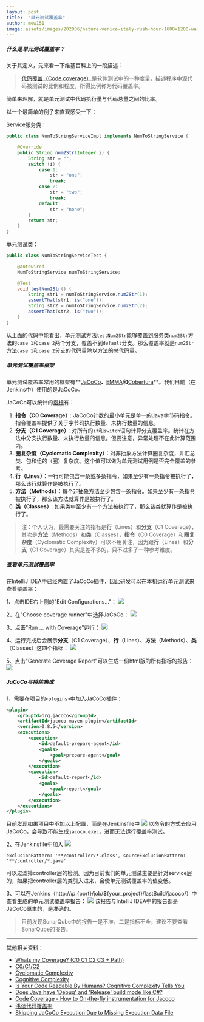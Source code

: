 ```yaml
---
layout: post
title:  "单元测试覆盖率"
author: mew151
image: assets/images/202006/nature-venice-italy-rush-hour-1600x1200-wallpaper.jpg
---
```


##### 什么是单元测试覆盖率？
关于其定义，先来看一下维基百科上的一段描述：
>[代码覆盖（Code coverage）](https://zh.wikipedia.org/wiki/%E4%BB%A3%E7%A2%BC%E8%A6%86%E8%93%8B%E7%8E%87)是软件测试中的一种度量，描述程序中源代码被测试的比例和程度，所得比例称为代码覆盖率。

简单来理解，就是单元测试中代码执行量与代码总量之间的比率。

以一个最简单的例子来直观感受一下：

Service服务类：
```java
public class NumToStringServiceImpl implements NumToStringService {

    @Override
    public String num2Str(Integer i) {
        String str = "";
        switch (i) {
            case 1:
                str = "one";
                break;
            case 2:
                str = "two";
                break;
            default:
                str = "none";
        }
        return str;
    }
}
```

单元测试类：
```java
public class NumToStringServiceTest {

    @Autowired
    NumToStringService numToStringService;

    @Test
    void testNum2Str() {
        String str1 = numToStringService.num2Str(1);
        assertThat(str1, is("one"));
        String str2 = numToStringService.num2Str(2);
        assertThat(str2, is("two"));
    }
}
```

从上面的代码中能看出，单元测试方法`testNum2Str`能够覆盖到服务类`num2Str`方法的`case 1`和`case 2`两个分支，覆盖不到`default`分支。那么覆盖率就是`num2Str`方法`case 1`和`case 2`分支的代码量除以方法的总代码量。

##### 单元测试覆盖率框架

单元测试覆盖率常用的框架有**[JaCoCo](https://www.eclemma.org/jacoco/)**、**[EMMA](http://emma.sourceforge.net/)**和**[Cobertura](http://cobertura.sourceforge.net/)**。我们目前（在Jenkins中）使用的是JaCoCo。

JaCoCo可以统计的[指标](https://www.jacoco.org/jacoco/trunk/doc/counters.html)有：

1. **指令（C0 Coverage）**：JaCoCo计数的最小单元是单一的Java字节码指令。指令覆盖率提供了关于字节码执行数量、未执行数量的信息。
2. **分支（C1 Coverage）**：对所有的`if`和`switch`语句计算分支覆盖率。统计在方法中分支执行数量、未执行数量的信息。但要注意，异常处理不在此计算范围内。
3. **圈复杂度（Cyclomatic Complexity）**：对非抽象方法计算圈复杂度，并汇总类、包和组的（圈）复杂度。这个值可以做为单元测试用例是否完全覆盖的参考。
4. **行（Lines）**：一行可能包含一条或多条指令，如果至少有一条指令被执行了，那么该行就算作是被执行了。
5. **方法（Methods）**：每个非抽象方法至少包含一条指令。如果至少有一条指令被执行了，那么该方法就算作是被执行了。
6. **类（Classes）**：如果类中至少有一个方法被执行了，那么该类就算作是被执行了。

>注：个人认为，最需要关注的指标是**行**（Lines）和**分支**（C1 Coverage），其次是**方法**（Methods）和**类**（Classes），**指令**（C0 Coverage）和**圈复杂度**（Cyclomatic Complexity）可以不用关注，因为跟**行**（Lines）和**分支**（C1 Coverage）其实是差不多的，只不过多了一种参考维度。

##### 查看单元测试覆盖率
在IntelliJ IDEA中已经内置了JaCoCo插件，因此研发可以在本机运行单元测试来查看覆盖率：

1、点击IDE右上侧的"Edit Configurations..."：
![](/assets/images/202006/ideaJ-1.png)

2、在"Choose coverage runner"中选择JaCoCo：
![](/assets/images/202006/ideaJ-2.png)

3、点击"Run ... with Coverage"运行：
![](/assets/images/202006/ideaJ-3.png)

4、运行完成后会展示**分支**（C1 Coverage）、**行**（Lines）、**方法**（Methods）、**类**（Classes）这四个指标：
![](/assets/images/202006/ideaJ-4.png)

5、点击"Generate Coverage Report"可以生成一份html版的所有指标的报告：
![](/assets/images/202006/ideaJ-5.png)

##### JaCoCo与持续集成
1、需要在项目的`<plugins>`中加入JaCoCo插件：
```xml
<plugin>
    <groupId>org.jacoco</groupId>
    <artifactId>jacoco-maven-plugin</artifactId>
    <version>0.8.5</version>
    <executions>
        <execution>
            <id>default-prepare-agent</id>
            <goals>
                <goal>prepare-agent</goal>
            </goals>
        </execution>
        <execution>
            <id>default-report</id>
            <goals>
                <goal>report</goal>
            </goals>
        </execution>
    </executions>
</plugin>
```
目前发现如果项目中不加以上配置，而是在Jenkinsfile中
![](/assets/images/202006/Jenkins-1.png)
以命令的方式去应用JaCoCo，会导致不能生成`jacoco.exec`，进而无法运行覆盖率测试。

2、在Jenkinsfile中加入
![](/assets/images/202006/Jenkins-2.png)
```text
exclusionPattern: '**/controller/*.class', sourceExclusionPattern: '**/controller/*.java'
```
可以过滤掉controller层的检测。因为目前我们的单元测试主要是针对service层的，如果把controller层的类引入进来，会使单元测试覆盖率的值变低。

3、可以在Jenkins（http://${ip}:${port}/job/${your_project}/lastBuild/jacoco/）中查看生成的单元测试覆盖率报告：
![](/assets/images/202006/Jenkins-3.png)
该报告与IntelliJ IDEA中的报告都是JaCoCo原生的，是准确的。
>目前发现SonarQube中的报告一是不准，二是指标不全，建议不要查看SonarQube的报告。

---
其他相关资料：
- [Whats my Coverage? (C0 C1 C2 C3 + Path)](https://grosser.it/2008/04/04/whats-my-coverage-c0-c1-c2-c3-path-coverage/)
- [C0/C1/C2](http://atlas-softquality.com/faqanswer3.html)
- [Cyclomatic Complexity](https://docs.codeclimate.com/docs/cyclomatic-complexity)
- [Cognitive Complexity](https://docs.codeclimate.com/docs/cognitive-complexity)
- [Is Your Code Readable By Humans? Cognitive Complexity Tells You](https://www.tomasvotruba.com/blog/2018/05/21/is-your-code-readable-by-humans-cognitive-complexity-tells-you/)
- [Does Java have 'Debug' and 'Release' build mode like C#?](https://stackoverflow.com/questions/8613535/does-java-have-debug-and-release-build-mode-like-c)
- [Code Coverage - How to On-the-fly instrumentation for Jacoco](http://janejieblog.blogspot.com/2018/10/jacoco-how-to-on-fly-instrumentation.html)
- [浅谈代码覆盖率](https://tech.youzan.com/code-coverage/)
- [Skipping JaCoCo Execution Due to Missing Execution Data File](http://www.ffbit.com/blog/2014/05/21/skipping-jacoco-execution-due-to-missing-execution-data-file/)